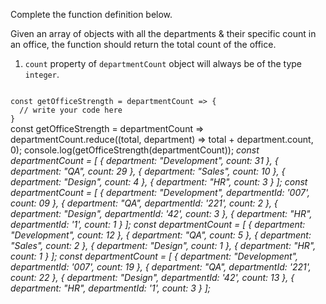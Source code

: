 Complete the function definition below.

Given an array of objects with all the departments & their specific count in an office, the function should return the total count of the office.

1. `count` property of `departmentCount` object will always be of the type `integer`.

<codeblock language="javascript" type="exercise" testMode="multipleInput">
<code>
const getOfficeStrength = departmentCount => {
  // write your code here
}
</code>

<solution>
const getOfficeStrength = departmentCount =>
  departmentCount.reduce((total, department) => total + department.count, 0);
</solution>

<testcases>
<caller>
console.log(getOfficeStrength(departmentCount));
</caller>
<testcase>
<i>
const departmentCount = [
  {
    department: "Development",
    count: 31
  },
  {
    department: "QA",
    count: 29
  },
  {
    department: "Sales",
    count: 10
  },
  {
    department: "Design",
    count: 4
  },
  {
    department: "HR",
    count: 3
  }
];
</i>
</testcase>
<testcase>
<i>
const departmentCount = [
  {
    department: "Development",
    departmentId: '007',
    count: 09
  },
  {
    department: "QA",
    departmentId: '221',
    count: 2
  },
  {
    department: "Design",
    departmentId: '42',
    count: 3
  },
  {
    department: "HR",
    departmentId: '1',
    count: 1
  }
];
</i>
</testcase>
<testcase>
<i>
const departmentCount = [
  {
    department: "Development",
    count: 12
  },
  {
    department: "QA",
    count: 5
  },
  {
    department: "Sales",
    count: 2
  },
  {
    department: "Design",
    count: 1
  },
  {
    department: "HR",
    count: 1
  }
];
</i>
</testcase>
<testcase>
<i>
const departmentCount = [
  {
    department: "Development",
    departmentId: '007',
    count: 19
  },
  {
    department: "QA",
    departmentId: '221',
    count: 22
  },
  {
    department: "Design",
    departmentId: '42',
    count: 13
  },
  {
    department: "HR",
    departmentId: '1',
    count: 3
  }
];
</i>
</testcase>
</testcases>
</codeblock>